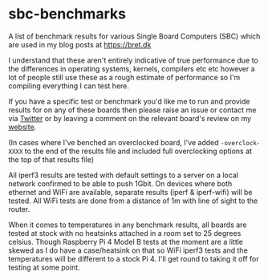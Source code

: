 # sbc-benchmarks
A list of benchmark results for various Single Board Computers (SBC) which are used in my blog posts at https://bret.dk

I understand that these aren't entirely indicative of true performance due to the differences in operating systems, kernels, compilers etc etc however a lot of people still use these as a rough estimate of performance so I'm compiling everything I can test here.

If you have a specific test or benchmark you'd like me to run and provide results for on any of these boards then please raise an issue or contact me via <a href="https://twitter.com/bretweber">Twitter</a> or by leaving a comment on the relevant board's review on my <a href="https://bret.dk">website</a>.

(In cases where I've benched an overclocked board, I've added `-overclock-XXXX` to the end of the results file and included full overclocking options at the top of that results file)

All iperf3 results are tested with default settings to a server on a local network confirmed to be able to push 1Gbit. On devices where both ethernet and WiFi are available, separate results (iperf & iperf-wifi) will be tested. All WiFi tests are done from a distance of 1m with line of sight to the router.

When it comes to temperatures in any benchmark results, all boards are tested at stock with no heatsinks attached in a room set to 25 degrees celsius. Though Raspberry Pi 4 Model B tests at the moment are a little skewed as I do have a case/heatsink on that so WiFi iperf3 tests and the temperatures will be different to a stock Pi 4. I'll get round to taking it off for testing at some point.
